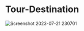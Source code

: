 # Tour-Destination
![Screenshot 2023-07-21 230701](https://github.com/anurag-int/Tour-Destination/assets/85058448/5b74e89a-b2c7-41ad-89bc-5671fe0b0ffb)
